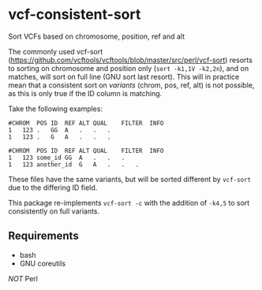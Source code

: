 # vcf-consistent-sort
Sort VCFs based on chromosome, position, ref and alt

The commonly used vcf-sort (https://github.com/vcftools/vcftools/blob/master/src/perl/vcf-sort) resorts to sorting on chromosome and position only (`sort -k1,1V -k2,2n`), and on matches, will sort on full line (GNU sort last resort). This will in practice mean that a consistent sort on _variants_ (chrom, pos, ref, alt) is not possible, as this is only true if the ID column is matching.

Take the following examples:

```
#CHROM	POS	ID	REF	ALT	QUAL	FILTER	INFO
1	123	.	GG	A	.	.	.
1	123	.	G	A	.	.	.
```

```
#CHROM	POS	ID	REF	ALT	QUAL	FILTER	INFO
1	123	some_id	GG	A	.	.	.
1	123	another_id	G	A	.	.	.
```

These files have the same variants, but will be sorted different by `vcf-sort` due to the differing ID field.

This package re-implements `vcf-sort -c` with the addition of `-k4,5` to sort consistently on full variants.

## Requirements

- bash
- GNU coreutils

*NOT* Perl
